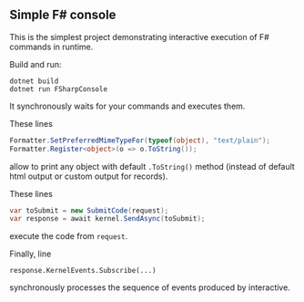 ## Simple F\# console

This is the simplest project demonstrating interactive execution of F# commands in runtime.

Build and run:
```
dotnet build
dotnet run FSharpConsole
```

It synchronously waits for your commands and executes them.

These lines
```cs
Formatter.SetPreferredMimeTypeFor(typeof(object), "text/plain");
Formatter.Register<object>(o => o.ToString());
```
allow to print any object with default `.ToString()` method (instead of default html output or custom output for records).

These lines
```cs
var toSubmit = new SubmitCode(request);
var response = await kernel.SendAsync(toSubmit);
```
execute the code from `request`.

Finally, line
```
response.KernelEvents.Subscribe(...)
```
synchronously processes the sequence of events produced by interactive.